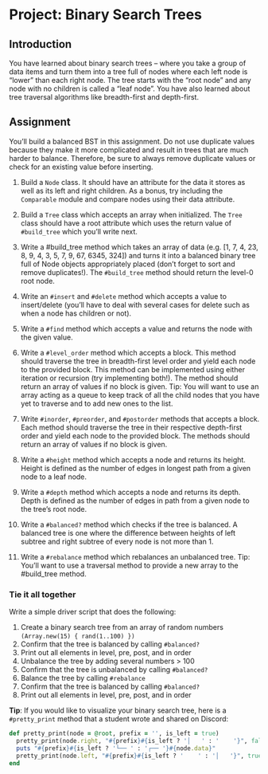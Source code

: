 # Project: Binary Search Trees

## Introduction

You have learned about binary search trees – where you take a group of data items and turn them into a tree full of nodes where each left node is “lower” than each right node. The tree starts with the “root node” and any node with no children is called a “leaf node”. You have also learned about tree traversal algorithms like breadth-first and depth-first.

## Assignment

You’ll build a balanced BST in this assignment. Do not use duplicate values because they make it more complicated and result in trees that are much harder to balance. Therefore, be sure to always remove duplicate values or check for an existing value before inserting.

1. Build a <code>Node</code> class. It should have an attribute for the data it stores as well as its left and right children. As a bonus, try including the <code>Comparable</code> module and compare nodes using their data attribute.

2. Build a <code>Tree</code> class which accepts an array when initialized. The <code>Tree</code> class should have a root attribute which uses the return value of <code>#build_tree</code> which you’ll write next.

3. Write a #build_tree method which takes an array of data (e.g. [1, 7, 4, 23, 8, 9, 4, 3, 5, 7, 9, 67, 6345, 324]) and turns it into a balanced binary tree full of Node objects appropriately placed (don’t forget to sort and remove duplicates!). The <code>#build_tree</code> method should return the level-0 root node.

4. Write an <code>#insert</code> and <code>#delete</code> method which accepts a value to insert/delete (you’ll have to deal with several cases for delete such as when a node has children or not).

5. Write a <code>#find</code> method which accepts a value and returns the node with the given value.

6. Write a <code>#level_order</code> method which accepts a block. This method should traverse the tree in breadth-first level order and yield each node to the provided block. This method can be implemented using either iteration or recursion (try implementing both!). The method should return an array of values if no block is given. Tip: You will want to use an array acting as a queue to keep track of all the child nodes that you have yet to traverse and to add new ones to the list.

7. Write <code>#inorder</code>, <code>#preorder</code>, and <code>#postorder</code> methods that accepts a block. Each method should traverse the tree in their respective depth-first order and yield each node to the provided block. The methods should return an array of values if no block is given.

8. Write a <code>#height</code> method which accepts a node and returns its height. Height is defined as the number of edges in longest path from a given node to a leaf node.

9. Write a <code>#depth</code> method which accepts a node and returns its depth. Depth is defined as the number of edges in path from a given node to the tree’s root node.

10. Write a <code>#balanced?</code> method which checks if the tree is balanced. A balanced tree is one where the difference between heights of left subtree and right subtree of every node is not more than 1.

11. Write a <code>#rebalance</code> method which rebalances an unbalanced tree. Tip: You’ll want to use a traversal method to provide a new array to the #build_tree method.

### Tie it all together

Write a simple driver script that does the following:

1. Create a binary search tree from an array of random numbers <code>(Array.new(15) { rand(1..100) })</code>
2. Confirm that the tree is balanced by calling <code>#balanced?</code>
3. Print out all elements in level, pre, post, and in order
4. Unbalance the tree by adding several numbers > 100
5. Confirm that the tree is unbalanced by calling <code>#balanced?</code>
6. Balance the tree by calling <code>#rebalance</code>
7. Confirm that the tree is balanced by calling <code>#balanced?</code>
8. Print out all elements in level, pre, post, and in order

**Tip**: If you would like to visualize your binary search tree, here is a <code>#pretty_print</code> method that a student wrote and shared on Discord:

```ruby
def pretty_print(node = @root, prefix = '', is_left = true)
  pretty_print(node.right, "#{prefix}#{is_left ? '│   ' : '    '}", false) if node.right
  puts "#{prefix}#{is_left ? '└── ' : '┌── '}#{node.data}"
  pretty_print(node.left, "#{prefix}#{is_left ? '    ' : '│   '}", true) if node.left
end
```

